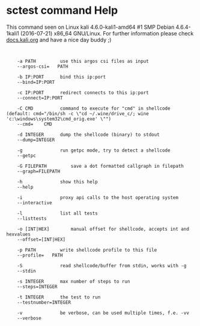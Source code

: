 # sctest command Help

 This command seen on Linux kali 4.6.0-kali1-amd64 #1 SMP Debian 4.6.4-1kali1 (2016-07-21) x86_64 GNU/Linux. For further information please check [docs.kali.org](docs.kali.org) and have a nice day buddy ;) 

~~~


	-a PATH    		use this argos csi files as input
	--argos-csi=   PATH 

	-b IP:PORT 		bind this ip:port
	--bind=IP:PORT 

	-c IP:PORT 		redirect connects to this ip:port
	--connect=IP:PORT 

	-C CMD     		command to execute for "cmd" in shellcode (default: cmd="/bin/sh -c \"cd ~/.wine/drive_c/; wine 'c:\windows\system32\cmd_orig.exe' \"")
	--cmd=    CMD 

	-d INTEGER 		dump the shellcode (binary) to stdout
	--dump=INTEGER 

	-g         		run getpc mode, try to detect a shellcode
	--getpc

	-G FILEPATH 		save a dot formatted callgraph in filepath
	--graph=FILEPATH 

	-h         		show this help
	--help

	-i         		proxy api calls to the host operating system
	--interactive

	-l         		list all tests
	--listtests

	-o [INT|HEX] 		manual offset for shellcode, accepts int and hexvalues
	--offset=[INT|HEX] 

	-p PATH    		write shellcode profile to this file
	--profile=   PATH 

	-S         		read shellcode/buffer from stdin, works with -g
	--stdin

	-s INTEGER 		max number of steps to run
	--steps=INTEGER 

	-t INTEGER 		the test to run
	--testnumber=INTEGER 

	-v         		be verbose, can be used multiple times, f.e. -vv
	--verbose


~~~
